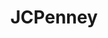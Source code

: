 ---
title: "JCPenney"
url: /rochester/jcpenney-greece-ridge-center-drive/
shop: department store
---